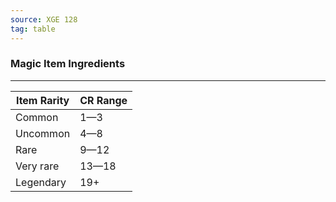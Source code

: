 ```yaml
---
source: XGE 128
tag: table
---
```


### Magic Item Ingredients
---
|Item Rarity|CR Range|
|--------|--------|
|Common|1—3|
|Uncommon|4—8|
|Rare|9—12|
|Very rare|13—18|
|Legendary|19+|
